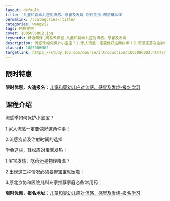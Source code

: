```yaml
---
layout: default
title: '儿童和婴幼儿应对流感、感冒及发烧-限时优惠-网易精品课'
permalink: /:categories/:title/
categories: wangyi2
tags: 网易提供
cover: 1005086002.jpg
keywords: 精选网课,网易云课堂,儿童和婴幼儿应对流感、感冒及发烧
description: 流感季如何保护小宝宝？1.家人流感一定要做好这两件事！2.流感疫苗及注射时间的选择学会这些，轻松应对宝宝发热！1.宝宝发
classid: 1005086002
targetlink: https://study.163.com/course/introduction/1005086002.htm?share=1&shareId=1025206652&utm_campaign=share&utm_medium=iphoneShare&utm_source=&utm_u=1025206652
---
```


## 限时特惠

**限时优惠，火速报名**：[儿童和婴幼儿应对流感、感冒及发烧-报名学习](https://study.163.com/course/introduction/1005086002.htm?share=1&shareId=1025206652&utm_campaign=share&utm_medium=iphoneShare&utm_source=&utm_u=1025206652)

## 课程介绍

流感季如何保护小宝宝？

1.家人流感一定要做好这两件事！

2.流感疫苗及注射时间的选择



学会这些，轻松应对宝宝发热！

1.宝宝发热，吃药还是物理降温？

2.出现这三种情况必须要带宝宝就医啦！

3.原北京协和医院儿科专家推荐家庭必备常用药！

**限时优惠，报名地址**：[儿童和婴幼儿应对流感、感冒及发烧-报名学习](https://study.163.com/course/introduction/1005086002.htm?share=1&shareId=1025206652&utm_campaign=share&utm_medium=iphoneShare&utm_source=&utm_u=1025206652)

